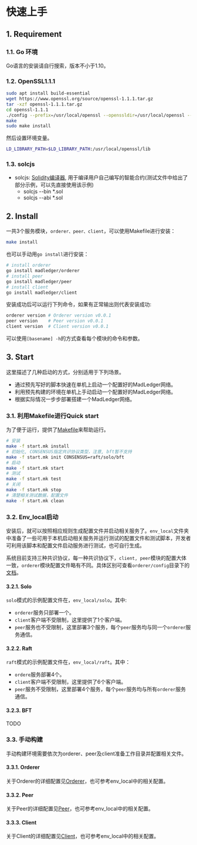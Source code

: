 # 快速上手

## 1. Requirement

### 1.1. Go 环境

Go语言的安装请自行搜索，版本不小于1.10。

### 1.2. OpenSSL1.1.1

```sh
sudo apt install build-essential
wget https://www.openssl.org/source/openssl-1.1.1.tar.gz
tar -xzf openssl-1.1.1.tar.gz
cd openssl-1.1.1
./config --prefix=/usr/local/openssl --openssldir=/usr/local/openssl --shared
make
sudo make install
```

然后设置环境变量。

```bash
LD_LIBRARY_PATH=$LD_LIBRARY_PATH:/usr/local/openssl/lib
```

### 1.3. solcjs

- solcjs: [Solidity编译器](https://github.com/ethereum/solc-js), 用于编译用户自己编写的智能合约(测试文件中给出了部分示例，可以先直接使用该示例)
  - solcjs --bin *.sol
  - solcjs --abi *.sol

## 2. Install

一共3个服务模块，`orderer、peer、client`，可以使用Makefile进行安装：

```bash
make install
```

也可以手动用`go install`进行安装：

```bash
# install orderer
go install madledger/orderer
# install peer
go install madledger/peer
# install client
go install madledger/client
```

安装成功后可以运行下列命令，如果有正常输出则代表安装成功:

```bash
orderer version # Orderer version v0.0.1
peer version    # Peer version v0.0.1
client version  # Client version v0.0.1
```

可以使用`[basename] -h`的方式查看每个模块的命令和参数。

## 3. Start

这里描述了几种启动的方式，分别适用于下列场景。

- 通过预先写好的脚本快速在单机上启动一个配置好的MadLedger网络。
- 利用预先构建的环境在单机上手动启动一个配置好的MadLedger网络。
- 根据实际情况一步步部署搭建一个MadLedger网络。

### 3.1. 利用Makefile进行Quick start

为了便于运行，提供了[Makefile](start.mk)来帮助运行。

```bash
# 安装
make -f start.mk install
# 初始化, CONSENSUS指定共识协议类型，注意, bft暂不支持
make -f start.mk init CONSENSUS=raft/solo/bft
# 启动
make -f start.mk start
# 测试
make -f start.mk test
# 关闭
make -f start.mk stop
# 清楚相关测试数据，配置文件
make -f start.mk clean
```

### 3.2. Env_local启动

安装后，就可以按照相应规则生成配置文件并启动相关服务了。`env_local`文件夹中准备了一些可用于本机启动相关服务并运行测试的配置文件和测试脚本，开发者可利用该脚本和配置文件启动服务进行测试，也可自行生成。

系统目前支持三种共识协议，每一种共识协议下，`client, peer`模块的配置大体一致，`orderer`模块配置文件略有不同。具体区别可查看`orderer/config`目录下的[文档](orderer/conifig/README.md)。

#### 3.2.1. Solo

`solo`模式的示例配置文件在，`env_local/solo`。其中:

- `orderer`服务只部署一个。
- `client`客户端不受限制，这里提供了1个客户端。
- `peer`服务也不受限制，这里部署3个服务，每个`peer`服务均与同一个`orderer`服务通信。

#### 3.2.2. Raft

`raft`模式的示例配置文件在，`env_local/raft`。其中：

- `ordere`服务部署4个。
- `client`客户端不受限制，这里提供了6个客户端。
- `peer`服务不受限制，这里部署4个服务，每个`peer`服务均与所有`orderer`服务通信。

#### 3.2.3. BFT

TODO

### 3.3. 手动构建

手动构建环境需要依次为orderer、peer及client准备工作目录并配置相关文件。

#### 3.3.1. Orderer

关于Orderer的详细配置见[Orderer](orderer.md)，也可参考env_local中的相关配置。

#### 3.3.2. Peer

关于Peer的详细配置见[Peer](peer.md)，也可参考env_local中的相关配置。

#### 3.3.3. Client

关于Client的详细配置见[Client](client.md)，也可参考env_local中的相关配置。

